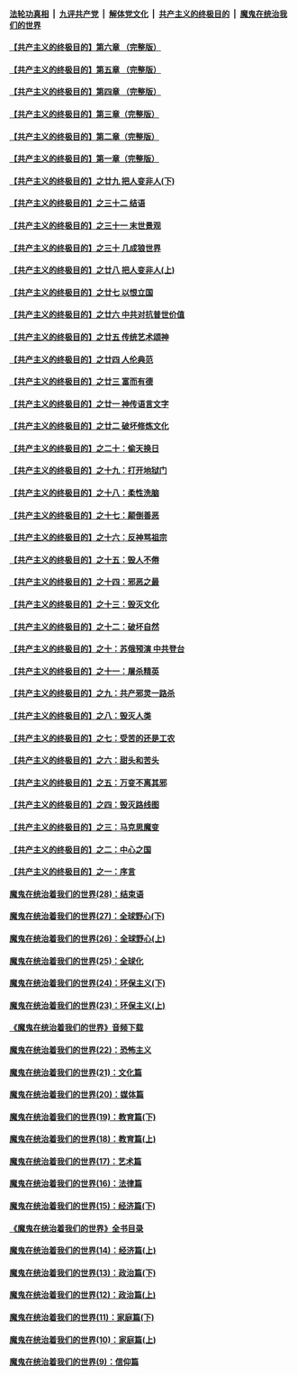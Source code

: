####  [法轮功真相](../../../../basic/blob/master/README.md?t=09071900) &nbsp;|&nbsp; [九评共产党](../../../../9ping.md/blob/master/README.md?t=09071900) &nbsp;|&nbsp; [解体党文化](../../../../jtdwh.md/blob/master/README.md?t=09071900)  &nbsp;|&nbsp; [共产主义的终极目的](../../../../gczydzjmd.md/blob/master/README.md?t=09071900) &nbsp;|&nbsp; [魔鬼在统治我们的世界](../../../../mgztzwmdsj.md/blob/master/README.md?t=09071900) 

#### [【共产主义的终极目的】第六章 （完整版）](../pages/nsc422/n11428913.md?t=09071900) 

#### [【共产主义的终极目的】第五章 （完整版）](../pages/nsc422/n11428912.md?t=09071900) 

#### [【共产主义的终极目的】第四章 （完整版）](../pages/nsc422/n11428907.md?t=09071900) 

#### [【共产主义的终极目的】第三章（完整版）](../pages/nsc422/n11428848.md?t=09071900) 

#### [【共产主义的终极目的】第二章（完整版）](../pages/nsc422/n11428831.md?t=09071900) 

#### [【共产主义的终极目的】第一章（完整版）](../pages/nsc422/n11417651.md?t=09071900) 

#### [【共产主义的终极目的】之廿九 把人变非人(下)](../pages/nsc422/n11344140.md?t=09071900) 

#### [【共产主义的终极目的】之三十二 结语](../pages/nsc422/n11360535.md?t=09071900) 

#### [【共产主义的终极目的】之三十一 末世景观](../pages/nsc422/n11351129.md?t=09071900) 

#### [【共产主义的终极目的】之三十 几成狼世界](../pages/nsc422/n11348280.md?t=09071900) 

#### [【共产主义的终极目的】之廿八 把人变非人(上)](../pages/nsc422/n11340492.md?t=09071900) 

#### [【共产主义的终极目的】之廿七 以恨立国](../pages/nsc422/n11336944.md?t=09071900) 

#### [【共产主义的终极目的】之廿六 中共对抗普世价值](../pages/nsc422/n11324785.md?t=09071900) 

#### [【共产主义的终极目的】之廿五 传统艺术颂神](../pages/nsc422/n11296396.md?t=09071900) 

#### [【共产主义的终极目的】之廿四 人伦典范](../pages/nsc422/n11296397.md?t=09071900) 

#### [【共产主义的终极目的】之廿三 富而有德](../pages/nsc422/n11283598.md?t=09071900) 

#### [【共产主义的终极目的】之廿一 神传语言文字](../pages/nsc422/n11263265.md?t=09071900) 

#### [【共产主义的终极目的】之廿二 破坏修炼文化](../pages/nsc422/n11245728.md?t=09071900) 

#### [【共产主义的终极目的】之二十：偷天换日](../pages/nsc422/n11238846.md?t=09071900) 

#### [【共产主义的终极目的】之十九：打开地狱门](../pages/nsc422/n11206376.md?t=09071900) 

#### [【共产主义的终极目的】之十八：柔性洗脑](../pages/nsc422/n11199994.md?t=09071900) 

#### [【共产主义的终极目的】之十七：颠倒善恶](../pages/nsc422/n11179782.md?t=09071900) 

#### [【共产主义的终极目的】之十六：反神骂祖宗](../pages/nsc422/n11166798.md?t=09071900) 

#### [【共产主义的终极目的】之十五：毁人不倦](../pages/nsc422/n11166792.md?t=09071900) 

#### [【共产主义的终极目的】之十四：邪恶之最](../pages/nsc422/n11150249.md?t=09071900) 

#### [【共产主义的终极目的】之十三：毁灭文化](../pages/nsc422/n11135227.md?t=09071900) 

#### [【共产主义的终极目的】之十二：破坏自然](../pages/nsc422/n11135214.md?t=09071900) 

#### [【共产主义的终极目的】之十：苏俄预演 中共登台](../pages/nsc422/n11118424.md?t=09071900) 

#### [【共产主义的终极目的】之十一：屠杀精英](../pages/nsc422/n11118442.md?t=09071900) 

#### [【共产主义的终极目的】之九：共产邪灵一路杀](../pages/nsc422/n11114139.md?t=09071900) 

#### [【共产主义的终极目的】之八：毁灭人类](../pages/nsc422/n11108503.md?t=09071900) 

#### [【共产主义的终极目的】之七：受苦的还是工农](../pages/nsc422/n11101809.md?t=09071900) 

#### [【共产主义的终极目的】之六：甜头和苦头](../pages/nsc422/n11096971.md?t=09071900) 

#### [【共产主义的终极目的】之五：万变不离其邪](../pages/nsc422/n11091285.md?t=09071900) 

#### [【共产主义的终极目的】之四：毁灭路线图](../pages/nsc422/n11086284.md?t=09071900) 

#### [【共产主义的终极目的】之三：马克思魔变](../pages/nsc422/n11061941.md?t=09071900) 

#### [【共产主义的终极目的】之二：中心之国](../pages/nsc422/n11047728.md?t=09071900) 

#### [【共产主义的终极目的】之一：序言](../pages/nsc422/n11086077.md?t=09071900) 

#### [魔鬼在统治着我们的世界(28)：结束语](../pages/nsc422/n10936246.md?t=09071900) 

#### [魔鬼在统治着我们的世界(27)：全球野心(下)](../pages/nsc422/n10928319.md?t=09071900) 

#### [魔鬼在统治着我们的世界(26)：全球野心(上)](../pages/nsc422/n10900318.md?t=09071900) 

#### [魔鬼在统治着我们的世界(25)：全球化](../pages/nsc422/n10788205.md?t=09071900) 

#### [魔鬼在统治着我们的世界(24)：环保主义(下)](../pages/nsc422/n10695307.md?t=09071900) 

#### [魔鬼在统治着我们的世界(23)：环保主义(上)](../pages/nsc422/n10688613.md?t=09071900) 

#### [《魔鬼在统治着我们的世界》音频下载](../pages/nsc422/n10635553.md?t=09071900) 

#### [魔鬼在统治着我们的世界(22)：恐怖主义](../pages/nsc422/n10614727.md?t=09071900) 

#### [魔鬼在统治着我们的世界(21)：文化篇](../pages/nsc422/n10597706.md?t=09071900) 

#### [魔鬼在统治着我们的世界(20)：媒体篇](../pages/nsc422/n10586579.md?t=09071900) 

#### [魔鬼在统治着我们的世界(19)：教育篇(下)](../pages/nsc422/n10564808.md?t=09071900) 

#### [魔鬼在统治着我们的世界(18)：教育篇(上)](../pages/nsc422/n10526970.md?t=09071900) 

#### [魔鬼在统治着我们的世界(17)：艺术篇](../pages/nsc422/n10499093.md?t=09071900) 

#### [魔鬼在统治着我们的世界(16)：法律篇](../pages/nsc422/n10485969.md?t=09071900) 

#### [魔鬼在统治着我们的世界(15)：经济篇(下)](../pages/nsc422/n10469975.md?t=09071900) 

#### [《魔鬼在统治着我们的世界》全书目录](../pages/nsc422/n10464261.md?t=09071900) 

#### [魔鬼在统治着我们的世界(14)：经济篇(上)](../pages/nsc422/n10457370.md?t=09071900) 

#### [魔鬼在统治着我们的世界(13)：政治篇(下)](../pages/nsc422/n10448270.md?t=09071900) 

#### [魔鬼在统治着我们的世界(12)：政治篇(上)](../pages/nsc422/n10444576.md?t=09071900) 

#### [魔鬼在统治着我们的世界(11)：家庭篇(下)](../pages/nsc422/n10440961.md?t=09071900) 

#### [魔鬼在统治着我们的世界(10)：家庭篇(上)](../pages/nsc422/n10435448.md?t=09071900) 

#### [魔鬼在统治着我们的世界(9)：信仰篇](../pages/nsc422/n10432159.md?t=09071900) 

